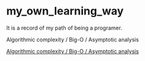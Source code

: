 # my_own_learning_way
It is a record of my path of being a programer.

Algorithmic complexity / Big-O / Asymptotic analysis

[Algorithmic complexity / Big-O / Asymptotic analysis](url)
